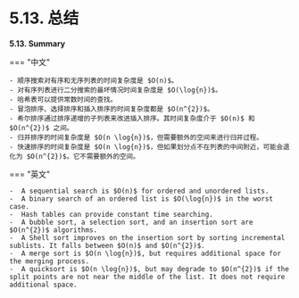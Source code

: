 # 5.13. 总结

**5.13. Summary**

=== "中文"

    - 顺序搜索对有序和无序列表的时间复杂度是 $O(n)$。
    - 对有序列表进行二分搜索的最坏情况时间复杂度是 $O(\log{n})$。
    - 哈希表可以提供常数时间的查找。
    - 冒泡排序、选择排序和插入排序的时间复杂度都是 $O(n^{2})$。
    - 希尔排序通过排序递增的子列表来改进插入排序。其时间复杂度介于 $O(n)$ 和 $O(n^{2})$ 之间。
    - 归并排序的时间复杂度是 $O(n \log{n})$，但需要额外的空间来进行归并过程。
    - 快速排序的时间复杂度是 $O(n \log{n})$，但如果划分点不在列表的中间附近，可能会退化为 $O(n^{2})$。它不需要额外的空间。

=== "英文"

    -  A sequential search is $O(n)$ for ordered and unordered lists.
    -  A binary search of an ordered list is $O(\log{n})$ in the worst case.
    -  Hash tables can provide constant time searching.
    -  A bubble sort, a selection sort, and an insertion sort are $O(n^{2})$ algorithms.
    -  A Shell sort improves on the insertion sort by sorting incremental sublists. It falls between $O(n)$ and $O(n^{2})$.
    -  A merge sort is $O(n \log{n})$, but requires additional space for the merging process.
    -  A quicksort is $O(n \log{n})$, but may degrade to $O(n^{2})$ if the split points are not near the middle of the list. It does not require additional space.